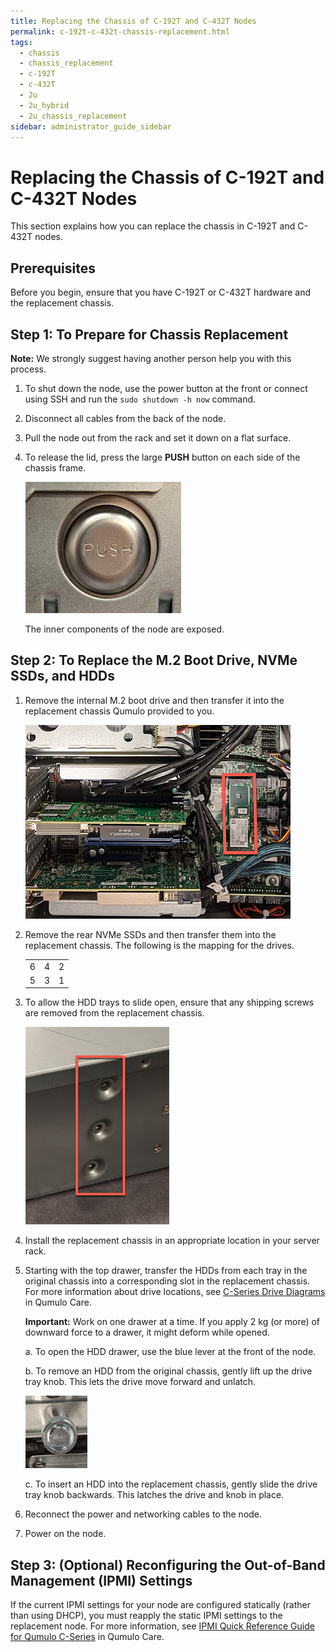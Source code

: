 ```yaml
---
title: Replacing the Chassis of C-192T and C-432T Nodes
permalink: c-192t-c-432t-chassis-replacement.html
tags:
  - chassis
  - chassis_replacement
  - c-192T
  - c-432T
  - 2u
  - 2u_hybrid
  - 2u_chassis_replacement
sidebar: administrator_guide_sidebar
---
```


# Replacing the Chassis of C-192T and C-432T Nodes
This section explains how you can replace the chassis in C-192T and C-432T nodes. 

## Prerequisites 
Before you begin, ensure that you have C-192T or C-432T hardware and the replacement chassis.

## Step 1: To Prepare for Chassis Replacement
**Note:** We strongly suggest having another person help you with this process.

1. To shut down the node, use the power button at the front or connect using SSH and run the `sudo shutdown -h now` command. 

1. Disconnect all cables from the back of the node.

1. Pull the node out from the rack and set it down on a flat surface.

1. To release the lid, press the large **PUSH** button on each side of the chassis frame.

   ![C-Series Chassis Side Release Buttons](administrator-guide/images/c-series-button-releases.png)

   The inner components of the node are exposed.

## Step 2: To Replace the M.2 Boot Drive, NVMe SSDs, and HDDs

1. Remove the internal M.2 boot drive and then transfer it into the replacement chassis Qumulo provided to you.

   ![C-Series M.2 Boot Drive](administrator-guide/images/c-series-m2-boot-drive-location.png)

1. Remove the rear NVMe SSDs and then transfer them into the replacement chassis. The following is the mapping for the drives.

   <table>
     <tr>
       <td>6</td>
       <td>4</td>
       <td>2</td>
     </tr>
     <tr>
       <td>5</td>
       <td>3</td>
       <td>1</td>
     </tr>
   </table>

1. To allow the HDD trays to slide open, ensure that any shipping screws are removed from the replacement chassis.

   ![C-Series Shipping Screws](administrator-guide/images/c-series-2u-shipping-screws.png)

1. Install the replacement chassis in an appropriate location in your server rack.

1. Starting with the top drawer, transfer the HDDs from each tray in the original chassis into a corresponding slot in the replacement chassis. For more information about drive locations, see [C-Series Drive Diagrams](https://care.qumulo.com/hc/en-us/articles/360020198853-Qumulo-C-Series-Drive-Diagrams) in Qumulo Care.

   **Important:** Work on one drawer at a time. If you apply 2 kg (or more) of downward force to a drawer, it might deform while opened.

   a. To open the HDD drawer, use the blue lever at the front of the node.

   b. To remove an HDD from the original chassis, gently lift up the drive tray knob. This lets the drive move forward and unlatch.

   ![HDD Tray](administrator-guide/images/c-series-2u-hdd-tray.png)
   
   c. To insert an HDD into the replacement chassis, gently slide the drive tray knob backwards. This latches the drive and knob in place.

1. Reconnect the power and networking cables to the node.

1. Power on the node.

## Step 3: (Optional) Reconfiguring the Out-of-Band Management (IPMI) Settings
If the current IPMI settings for your node are configured statically (rather than using DHCP), you must reapply the static IPMI settings to the replacement node. For more information, see [IPMI Quick Reference Guide for Qumulo C-Series](https://care.qumulo.com/hc/en-us/articles/360024426314-IPMI-Quick-Reference-Guide-for-Qumulo-C-Series) in Qumulo Care.
